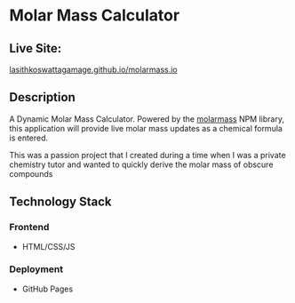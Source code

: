# Molar Mass Calculator

## Live Site:
[lasithkoswattagamage.github.io/molarmass.io](https://lasithkoswattagamage.github.io/molarmass.io/)

## Description
A Dynamic Molar Mass Calculator. Powered by the [molarmass](https://www.npmjs.com/package/molarmass) NPM library, this application will provide live molar mass updates as a chemical formula is entered. 

This was a passion project that I created during a time when I was a private chemistry tutor and wanted to quickly derive the molar mass of obscure compounds

## Technology Stack

### Frontend

- HTML/CSS/JS

### Deployment

- GitHub Pages

